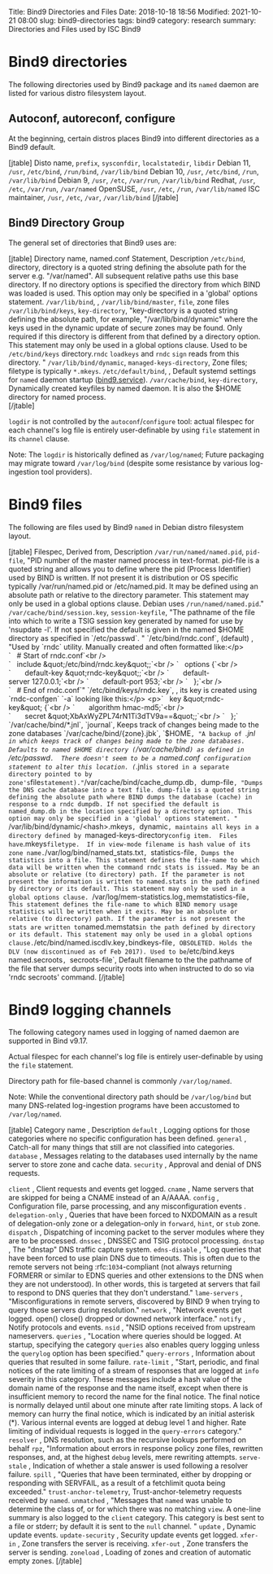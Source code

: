 Title: Bind9 Directories and Files
Date: 2018-10-18 18:56
Modified: 2021-10-21 08:00
slug: bind9-directories
tags: bind9
category: research
summary: Directories and Files used by ISC Bind9

Bind9 directories
=================

The following directories used by Bind9 package and its `named` daemon are listed for various distro filesystem layout.

Autoconf, autoreconf, configure
-------------------------------
At the beginning, certain distros places Bind9 into different directories as a Bind9 default.

[jtable]
Disto name, `prefix`, `sysconfdir`, `localstatedir`, `libdir`
Debian 11, `/usr`, `/etc/bind`, `/run/bind`, `/var/lib/bind`
Debian 10, `/usr`, `/etc/bind`, `/run`, `/var/lib/bind`
Debian 9, `/usr`, `/etc`, `/var/run`, `/var/lib/bind`
Redhat, `/usr`, `/etc`, `/var/run`, `/var/named`
OpenSUSE, `/usr`, `/etc`, `/run`, `/var/lib/named`
ISC maintainer, `/usr`, `/etc`, `/var`, `/var/lib/bind`
[/jtable]

Bind9 Directory Group
---------------------
The general set of directories that Bind9 uses are:


[jtable]
Directory name, named.conf Statement, Description
`/etc/bind`, directory, directory is a quoted string defining the absolute path for the server e.g. &quot;/var/named&quot;. All subsequent relative paths use this base directory. If no directory options is specified the directory from which BIND was loaded is used. This option may only be specified in a 'global' options statement.
`/var/lib/bind`, ,
`/var/lib/bind/master`, `file`, zone files
`/var/lib/bind/keys`, `key-directory`, "key-directory is a quoted string defining the absolute path, for example, &quot;/var/lib/bind/dynamic&quot; where the keys used in the dynamic update of secure zones may be found. Only required if this directory is different from that defined by a directory option. This statement may only be used in a global options clause. Used to be `/etc/bind/keys` directory.`rndc` `loadkeys` and `rndc` `sign` reads from this directory. "
`/var/lib/bind/dynamic`, `managed-keys-directory`, Zone files; filetype is typically `*.mkeys`.
`/etc/default/bind`, , Default systemd settings for `named` daemon startup (<a href="bind9.service" class="uri" title="wikilink">bind9.service</a>). 
`/var/cache/bind`, `key-directory`, Dynamically created keyfiles by named daemon.  It is also the $HOME directory for named process.  
[/jtable]

`logdir` is not controlled by the `autoconf`/`configure` tool: actual filespec for each channel's log file is entirely user-definable by using `file` statement in its `channel` clause.

Note: The `logdir` is historically defined as `/var/log/named`; Future packaging may migrate toward `/var/log/bind` (despite some resistance by various log-ingestion tool providers).



Bind9 files
===========
The following are files used by Bind9 `named` in Debian distro filesystem
layout.

[jtable]
Filespec, Derived from, Description
`/var/run/named/named.pid`, `pid-file`, "PID number of the master named process in text-format. pid-file is a quoted string and allows you to define where the pid (Process Identifier) used by BIND is written. If not present it is distribution or OS specific typically /var/run/named.pid or /etc/named.pid. It may be defined using an absolute path or relative to the directory parameter. This statement may only be used in a global options clause. Debian uses `/run/named/named.pid`."
`/var/cache/bind/session.key`, `session-keyfile`, "The pathname of the file into which to write a TSIG session key generated by named for use by 'nsupdate -l'.  If not specified the default is given in the named $HOME directory as specified in `/etc/passwd`.  "
`/etc/bind/rndc.conf`, (default) , "Used by `rndc` utility. Manually created and often formatted like:</p> `   # Start of rndc.conf`<br /> `   include &quot;/etc/bind/rndc.key&quot;;`<br /> `   options {`<br /> `       default-key &quot;rndc-key&quot;;`<br /> `       default-server 127.0.0.1;`<br /> `       default-port 953;`<br /> `   };`<br /> `   # End of rndc.conf`"
`/etc/bind/keys/rndc.key`, , its key is created using `rndc-confgen` `-a` looking like this:</p> <p>`   key &quot;rndc-key&quot; {`<br /> `       algorithm hmac-md5;`<br /> `       secret &quot;XbAxWyZPL74rN1Ti3dTV9a==&quot;;`<br /> `   };`
`/var/cache/bind/*.jnl`, `journal`, Keeps track of changes being made to the zone databases
`/var/cache/bind/{zone}.jbk`, `$HOME`, "A backup of `*.jnl`  in which keeps track of changes being made to the zone databases. Defaults to named $HOME directory (`/var/cache/bind`) as defined in `/etc/passwd`.  There doesn't seem to be a `named.conf` configuration statement to alter this location. (`*.jnl` is stored in a separate directory pointed to by zone's `file` statement)."
`/var/cache/bind/cache\_dump.db`, `dump-file`, "Dumps the DNS cache database into a text file. dump-file is a quoted string defining the absolute path where BIND dumps the database (cache) in response to a rndc dumpdb. If not specified the default is named_dump.db in the location specified by a directory option. This option may only be specified in a 'global' options statement. "
`/var/lib/bind/dynamic/\<hash\>.mkeys`, `dynamic`, maintains all keys in a directory defined by `managed-keys-directory` config item.  Files have `.mkeys` filetype.  If in view-mode filename is hash value of its zone name.
`/var/log/bind/named\_stats.txt`, `statistics-file`, Dumps the statistics into a file. This statement defines the file-name to which data will be written when the command rndc stats is issued. May be an absolute or relative (to directory) path. If the parameter is not present the information is written to named.stats in the path defined by directory or its default. This statement may only be used in a global options clause.
`/var/log/mem-statistics.log` , `memstatistics-file` , This statement defines the file-name to which BIND memory usage statistics will be written when it exits. May be an absolute or relative (to directory) path. If the parameter is not present the stats are written to `named.memstats` in the path defined by directory or its default. This statement may only be used in a global options clause.
`/etc/bind/named.iscdlv.key` , `bindkeys-file` , OBSOLETED. Holds the DLV (now discontinued as of Feb 2017). Used to be `/etc/bind.keys`
`named.secroots`, `secroots-file`, Default filename to the the pathname of the file that server dumps security roots into when instructed to do so via 'rndc secroots' command.
[/jtable]


Bind9 logging channels
======================
The following category names used in logging of named daemon are supported in Bind v9.17.

Actual filespec for each channel's log file is entirely user-definable by using the `file` statement.

Directory path for file-based channel is commonly `/var/log/named`.  

Note: While the conventional directory path should be `/var/log/bind` but many DNS-related log-ingestion programs have been accustomed to `/var/log/named`.

[jtable]
Category name , Description
`default` , Logging options for those categories where no specific configuration
has been defined.
`general` , Catch-all for many things that still are not classified into categories.
`database` , Messages relating to the databases used internally by the name server to store zone and cache data.
`security` , Approval and denial of DNS requests.

`client` , Client requests and events get logged.
`cname` ,  Name servers that are skipped for being a CNAME instead of an A/AAAA.
`config` , Configuration file, parse processing, and any misconfiguration events .
`delegation-only` , Queries that have been forced to NXDOMAIN as a result of delegation-only zone or a delegation-only in `forward`, `hint`, or `stub` zone. 
`dispatch` , Dispatching of incoming packet to the server modules where they are to be processed.
`dnssec` , DNSSEC and TSIG protocol processing.
`dnstap` , The "dnstap" DNS traffic capture system.
`edns-disable` , "Log queries that have been forced to use plain DNS due to timeouts. This is often due to the remote servers not being :rfc:`1034`-compliant (not always returning FORMERR or similar to EDNS queries and other extensions to the DNS when they are not understood). In other words, this is targeted at servers that fail to respond to DNS queries that they don't understand."
`lame-servers` , "Misconfigurations in remote servers, discovered by BIND 9 when trying to query those servers during resolution."
`network` , "Network events get logged. open() close() dropped or downed network interface."
`notify` , Notify protocols and events.
`nsid` , "NSID options received from upstream nameservers.
`queries` , "Location where queries should be logged.  At startup, specifying the category `queries` also enables query logging unless the `querylog` option has been specified."
`query-errors` , Information about queries that resulted in some failure.
`rate-limit` , "Start, periodic, and final notices of the rate limiting of a stream of responses that are logged at `info` severity in this category. These messages include a hash value of the domain name of the response and the name itself, except when there is insufficient memory to record the name for the final notice. The final notice is normally delayed until about one minute after rate limiting stops. A lack of memory can hurry the final notice, which is indicated by an initial asterisk (\*). Various internal events are logged at debug level 1 and higher.  Rate limiting of individual requests is logged in the `query-errors` category."
`resolver` , DNS resolution, such as the recursive lookups performed on behalf
`rpz`, "Information about errors in response policy zone files, rewritten responses, and, at the highest `debug` levels, mere rewriting attempts.
`serve-stale` , Indication of whether a stale answer is used following a resolver failure.
`spill` , "Queries that have been terminated, either by dropping or responding with SERVFAIL, as a result of a fetchlimit quota being exceeded."
`trust-anchor-telemetry`, Trust-anchor-telemetry requests received by `named`.
`unmatched` , "Messages that `named` was unable to determine the class of, or for which there was no matching `view`. A one-line summary is also logged to the `client` category. This category is best sent to a file or stderr; by default it is sent to the `null` channel. "
`update` , Dynamic update events.
`update-security` , Security update events get logged.
`xfer-in` , Zone transfers the server is receiving.
`xfer-out` , Zone transfers the server is sending.
`zoneload` , Loading of zones and creation of automatic empty zones.
[/jtable]
